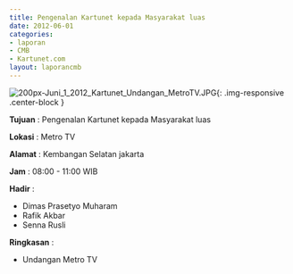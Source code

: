 ```yaml
---
title: Pengenalan Kartunet kepada Masyarakat luas
date: 2012-06-01
categories:
- laporan
- CMB
- Kartunet.com
layout: laporancmb
---
```


![200px-Juni_1_2012_Kartunet_Undangan_MetroTV.JPG](/uploads/200px-Juni_1_2012_Kartunet_Undangan_MetroTV.JPG){: .img-responsive .center-block }

**Tujuan** : Pengenalan Kartunet kepada Masyarakat luas

**Lokasi** : Metro TV

**Alamat** : Kembangan Selatan jakarta

**Jam** : 08:00 - 11:00 WIB

**Hadir** : 
* Dimas Prasetyo Muharam
* Rafik Akbar
* Senna Rusli

**Ringkasan** : 
* Undangan Metro TV
